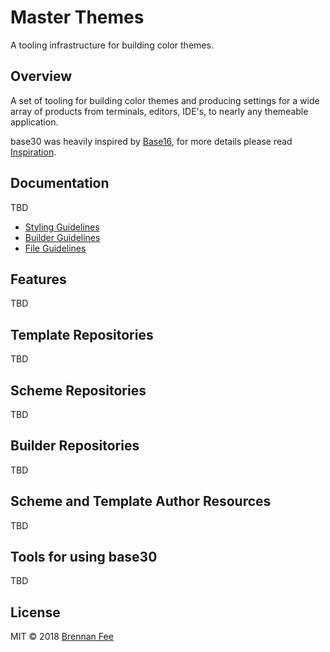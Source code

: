 # Master Themes

A tooling infrastructure for building color themes.

## Overview

A set of tooling for building color themes and producing settings for a wide array of products from
terminals, editors, IDE's, to nearly any themeable application.

base30 was heavily inspired by [Base16](http://chriskempson.com/projects/base16/), for more details
please read [Inspiration](inspiration.md).

## Documentation

TBD

-   [Styling Guidelines](https://github.com/base24-themes/base24/blob/master/styling.md)
-   [Builder Guidelines](https://github.com/base24-themes/base24/blob/master/builder.md)
-   [File Guidelines](https://github.com/base24-themes/base24/blob/master/file.md)

## Features

TBD

## Template Repositories

TBD

## Scheme Repositories

TBD

## Builder Repositories

TBD

## Scheme and Template Author Resources

TBD

## Tools for using base30

TBD

## License

MIT © 2018 [Brennan Fee](https://github.com/base30-themes)
